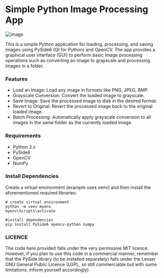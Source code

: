 # Simple Python Image Processing App

![image](https://github.com/user-attachments/assets/fc166a42-e036-4fbc-b877-c6a329aea469)

This is a simple Python application for loading, processing, and saving images using PySide6 (Qt for Python) and OpenCV. The app provides a graphical user interface (GUI) to perform basic image processing operations such as converting an image to grayscale and processing images in a folder.

### Features

- Load an Image: Load any image in formats like PNG, JPEG, BMP.
- Grayscale Conversion: Convert the loaded image to grayscale.
- Save Image: Save the processed image to disk in the desired format.
- Revert to Original: Revert the processed image back to the original loaded image.
- Batch Processing: Automatically apply grayscale conversion to all images in the same folder as the currently loaded image.

### Requirements

- Python 3.x
- PySide6
- OpenCV
- NumPy

### Install Dependencies

Create a virtual environment (example uses venv) and then install the aforementioned required libraries:
```
# create virtual environment
python -m venv myenv
myenv\Scripts\activate

#install dependencies
pip install PySide6 opencv-python numpy
```

### LICENCE

The code here provided falls under the very permissive MIT licence. However, if you plan to use this code in a commercial manner, remember that the PySide library (to be installed separately) falls under the Lesser GNU General Public Licence (LGPL, so still commerciable but with some limitations, inform yourself accordingly).
